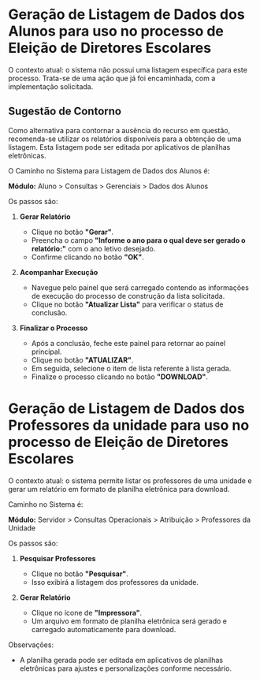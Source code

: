 # Geração de Listagem de Dados dos Alunos para uso no processo de Eleição de Diretores Escolares

O contexto atual: o sistema não possui uma listagem específica para este processo. Trata-se de uma ação que já foi encaminhada, com a implementação solicitada. 

## Sugestão de Contorno
Como alternativa para contornar a ausência do recurso em questão, recomenda-se utilizar os relatórios disponíveis para a obtenção de uma listagem. Esta listagem pode ser editada por aplicativos de planilhas eletrônicas.

O Caminho no Sistema para Listagem de Dados dos Alunos é:

**Módulo:** Aluno > Consultas > Gerenciais > Dados dos Alunos

Os passos são:

1. **Gerar Relatório**
   - Clique no botão **"Gerar"**.
   - Preencha o campo **"Informe o ano para o qual deve ser gerado o relatório:"** com o ano letivo desejado.
   - Confirme clicando no botão **"OK"**.

2. **Acompanhar Execução**
   - Navegue pelo painel que será carregado contendo as informações de execução do processo de construção da lista solicitada.
   - Clique no botão **"Atualizar Lista"** para verificar o status de conclusão.

3. **Finalizar o Processo**
   - Após a conclusão, feche este painel para retornar ao painel principal.
   - Clique no botão **"ATUALIZAR"**.
   - Em seguida, selecione o item de lista referente à lista gerada.
   - Finalize o processo clicando no botão **"DOWNLOAD"**.


# Geração de Listagem de Dados dos Professores da unidade para uso no processo de Eleição de Diretores Escolares

O contexto atual: o sistema permite listar os professores de uma unidade e gerar um relatório em formato de planilha eletrônica para download.

Caminho no Sistema é:

**Módulo:** Servidor > Consultas Operacionais > Atribuição > Professores da Unidade

Os passos são:

1. **Pesquisar Professores**
   - Clique no botão **"Pesquisar"**.
   - Isso exibirá a listagem dos professores da unidade.

2. **Gerar Relatório**
   - Clique no ícone de **"Impressora"**.
   - Um arquivo em formato de planilha eletrônica será gerado e carregado automaticamente para download.

Observações:
- A planilha gerada pode ser editada em aplicativos de planilhas eletrônicas para ajustes e personalizações conforme necessário.
